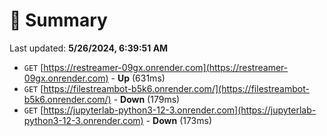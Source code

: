 # 📖 Summary
Last updated: **5/26/2024, 6:39:51 AM**

- `GET` [https://restreamer-09gx.onrender.com](https://restreamer-09gx.onrender.com) - **Up** (631ms)
- `GET` [https://filestreambot-b5k6.onrender.com/](https://filestreambot-b5k6.onrender.com/) - **Down** (179ms)
- `GET` [https://jupyterlab-python3-12-3.onrender.com](https://jupyterlab-python3-12-3.onrender.com) - **Down** (173ms)
